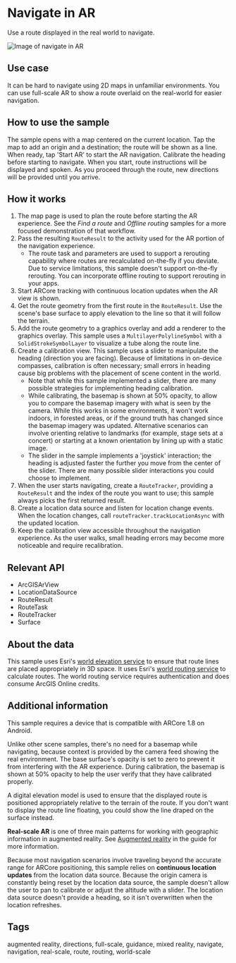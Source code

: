 # Navigate in AR

Use a route displayed in the real world to navigate.

![Image of navigate in AR](navigate-in-ar.png)

## Use case

It can be hard to navigate using 2D maps in unfamiliar environments. You can use full-scale AR to show a route overlaid on the real-world for easier navigation.

## How to use the sample

The sample opens with a map centered on the current location. Tap the map to add an origin and a destination; the route will be shown as a line. When ready, tap 'Start AR' to start the AR navigation. Calibrate the heading before starting to navigate. When you start, route instructions will be displayed and spoken. As you proceed through the route, new directions will be provided until you arrive.

## How it works

1. The map page is used to plan the route before starting the AR experience. See the *Find a route* and *Offline routing* samples for a more focused demonstration of that workflow.
2. Pass the resulting `RouteResult` to the activity used for the AR portion of the navigation experience.
    * The route task and parameters are used to support a rerouting capability where routes are recalculated on-the-fly if you deviate. Due to service limitations, this sample doesn't support on-the-fly rerouting. You can incorporate offline routing to support rerouting in your apps.
3. Start ARCore tracking with continuous location updates when the AR view is shown.
4. Get the route geometry from the first route in the `RouteResult`. Use the scene's base surface to apply elevation to the line so that it will follow the terrain.
5. Add the route geometry to a graphics overlay and add a renderer to the graphics overlay. This sample uses a `MultilayerPolylineSymbol` with a `SolidStrokeSymbolLayer` to visualize a tube along the route line.
6. Create a calibration view. This sample uses a slider to manipulate the heading (direction you are facing). Because of limitations in on-device compasses, calibration is often necessary; small errors in heading cause big problems with the placement of scene content in the world.
    * Note that while this sample implemented a slider, there are many possible strategies for implementing heading calibration.
    * While calibrating, the basemap is shown at 50% opacity, to allow you to compare the basemap imagery with what is seen by the camera. While this works in some environments, it won't work indoors, in forested areas, or if the ground truth has changed since the basemap imagery was updated. Alternative scenarios can involve orienting relative to landmarks (for example, stage sets at a concert) or starting at a known orientation by lining up with a static image.
    * The slider in the sample implements a 'joystick' interaction; the heading is adjusted faster the further you move from the center of the slider. There are many possible slider interactions you could choose to implement.
7. When the user starts navigating, create a `RouteTracker`, providing a `RouteResult` and the index of the route you want to use; this sample always picks the first returned result.
8. Create a location data source and listen for location change events. When the location changes, call `routeTracker.trackLocationAsync` with the updated location.
9. Keep the calibration view accessible throughout the navigation experience. As the user walks, small heading errors may become more noticeable and require recalibration.

## Relevant API

* ArcGISArView
* LocationDataSource
* RouteResult
* RouteTask
* RouteTracker
* Surface

## About the data

This sample uses Esri's [world elevation service](https://elevation3d.arcgis.com/arcgis/rest/services/WorldElevation3D/Terrain3D/ImageServer) to ensure that route lines are placed appropriately in 3D space. It uses Esri's [world routing service](https://www.arcgis.com/home/item.html?id=1feb41652c5c4bd2ba5c60df2b4ea2c4) to calculate routes. The world routing service requires authentication and does consume ArcGIS Online credits.

## Additional information

This sample requires a device that is compatible with ARCore 1.8 on Android.

Unlike other scene samples, there's no need for a basemap while navigating, because context is provided by the camera feed showing the real environment. The base surface's opacity is set to zero to prevent it from interfering with the AR experience. During calibration, the basemap is shown at 50% opacity to help the user verify that they have calibrated properly.

A digital elevation model is used to ensure that the displayed route is positioned appropriately relative to the terrain of the route. If you don't want to display the route line floating, you could show the line draped on the surface instead.

**Real-scale AR** is one of three main patterns for working with geographic information in augmented reality. See [Augmented reality]() in the guide for more information.

Because most navigation scenarios involve traveling beyond the accurate range for ARCore positioning, this sample relies on **continuous location updates** from the location data source. Because the origin camera is constantly being reset by the location data source, the sample doesn't allow the user to pan to calibrate or adjust the altitude with a slider. The location data source doesn't provide a heading, so it isn't overwritten when the location refreshes.

## Tags

augmented reality, directions, full-scale, guidance, mixed reality, navigate, navigation, real-scale, route, routing, world-scale